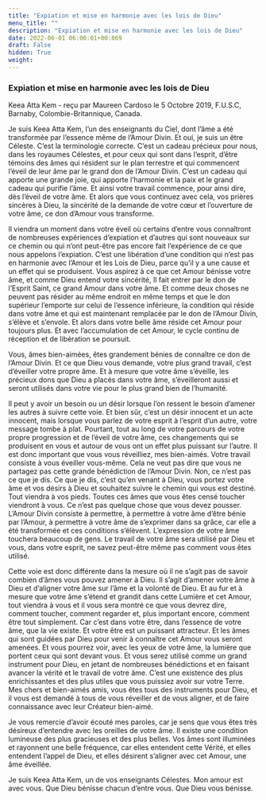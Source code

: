 ```yaml
---
title: "Expiation et mise en harmonie avec les lois de Dieu"
menu_title: ""
description: "Expiation et mise en harmonie avec les lois de Dieu"
date: 2022-06-01 06:00:01+00:869
draft: False
hidden: True
weight:
---
```

### Expiation et mise en harmonie avec les lois de Dieu

Keea Atta Kem - reçu par Maureen Cardoso le 5 Octobre 2019, F.U.S.C, Barnaby, Colombie-Britannique, Canada.

Je suis Keea Atta Kem, l’un des enseignants du Ciel, dont l’âme a été transformée par l’essence même de l’Amour Divin. Et oui, je suis un être Céleste. C’est la terminologie correcte. C’est un cadeau précieux pour nous, dans les royaumes Célestes, et pour ceux qui sont dans l’esprit, d’être témoins des âmes qui résident sur le plan terrestre et qui commencent l’éveil de leur âme par le grand don de l’Amour Divin. C’est un cadeau qui apporte une grande joie, qui apporte l’harmonie et la paix et le grand cadeau qui purifie l’âme. Et ainsi votre travail commence, pour ainsi dire, dès l’éveil de votre âme. Et alors que vous continuez avec cela, vos prières sincères à Dieu, la sincérité de la demande de votre cœur et l’ouverture de votre âme, ce don d’Amour vous transforme.

Il viendra un moment dans votre éveil où certains d’entre vous connaîtront de nombreuses expériences d’expiation et d’autres qui sont nouveaux sur ce chemin ou qui n’ont peut-être pas encore fait l’expérience de ce que nous appelons l’expiation. C’est une libération d’une condition qui n’est pas en harmonie avec l’Amour et les Lois de Dieu, parce qu’il y a une cause et un effet qui se produisent. Vous aspirez à ce que cet Amour bénisse votre âme, et comme Dieu entend votre sincérité, Il fait entrer par le don de l’Esprit Saint, ce grand Amour dans votre âme. Et comme deux choses ne peuvent pas résider au même endroit en même temps et que le don supérieur l’emporte sur celui de l’essence inférieure, la condition qui réside dans votre âme et qui est maintenant remplacée par le don de l’Amour Divin, s’élève et s’envole. Et alors dans votre belle âme réside cet Amour pour toujours plus. Et avec l’accumulation de cet Amour, le cycle continu de réception et de libération se poursuit.

Vous, âmes bien-aimées, êtes grandement bénies de connaître ce don de l’Amour Divin. Et ce que Dieu vous demande, votre plus grand travail, c’est d’éveiller votre propre âme. Et à mesure que votre âme s’éveille, les précieux dons que Dieu a placés dans votre âme, s’éveilleront aussi et seront utilisés dans votre vie pour le plus grand bien de l’humanité.

Il peut y avoir un besoin ou un désir lorsque l’on ressent le besoin d’amener les autres à suivre cette voie. Et bien sûr, c’est un désir innocent et un acte innocent, mais lorsque vous parlez de votre esprit à l’esprit d’un autre, votre message tombe à plat. Pourtant, tout au long de votre parcours de votre propre progression et de l’éveil de votre âme, ces changements qui se produisent en vous et autour de vous ont un effet plus puissant sur l’autre. Il est donc important que vous vous réveilliez, mes bien-aimés. Votre travail consiste à vous éveiller vous-même. Cela ne veut pas dire que vous ne partagez pas cette grande bénédiction de l’Amour Divin. Non, ce n’est pas ce que je dis. Ce que je dis, c’est qu’en venant à Dieu, vous portez votre âme et vos désirs à Dieu et souhaitez suivre le chemin qui vous est destiné. Tout viendra à vos pieds. Toutes ces âmes que vous êtes censé toucher viendront à vous. Ce n’est pas quelque chose que vous devez pousser. L’Amour Divin consiste à permettre, à permettre à votre âme d’être bénie par l’Amour, à permettre à votre âme de s’exprimer dans sa grâce, car elle a été transformée et ces conditions s’élèvent. L’expression de votre âme touchera beaucoup de gens. Le travail de votre âme sera utilisé par Dieu et vous, dans votre esprit, ne savez peut-être même pas comment vous êtes utilisé.

Cette voie est donc différente dans la mesure où il ne s’agit pas de savoir combien d’âmes vous pouvez amener à Dieu. Il s’agit d’amener votre âme à Dieu et d’aligner votre âme sur l’âme et la volonté de Dieu. Et au fur et à mesure que votre âme s’étend et grandit dans cette Lumière et cet Amour, tout viendra à vous et il vous sera montré ce que vous devrez dire, comment toucher, comment regarder et, plus important encore, comment être tout simplement. Car c’est dans votre être, dans l’essence de votre âme, que la vie existe. Et votre être est un puissant attracteur. Et les âmes qui sont guidées par Dieu pour venir à connaître cet Amour vous seront amenées. Et vous pourrez voir, avec les yeux de votre âme, la lumière que portent ceux qui sont devant vous. Et vous serez utilisé comme un grand instrument pour Dieu, en jetant de nombreuses bénédictions et en faisant avancer la vérité et le travail de votre âme. C’est une existence des plus enrichissantes et des plus utiles que vous puissiez avoir sur votre Terre. Mes chers et bien-aimés amis, vous êtes tous des instruments pour Dieu, et il vous est demandé à tous de vous réveiller et de vous aligner, et de faire connaissance avec leur Créateur bien-aimé.

Je vous remercie d’avoir écouté mes paroles, car je sens que vous êtes très désireux d’entendre avec les oreilles de votre âme. Il existe une condition lumineuse des plus gracieuses et des plus belles. Vos âmes sont illuminées et rayonnent une belle fréquence, car elles entendent cette Vérité, et elles entendent l’appel de Dieu, et elles désirent s’aligner avec cet Amour, une âme éveillée.

Je suis Keea Atta Kem, un de vos enseignants Célestes. Mon amour est avec vous. Que Dieu bénisse chacun d’entre vous. Que Dieu vous bénisse.
